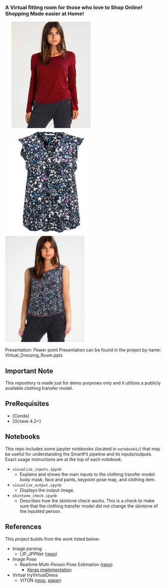 ### A Virtual fitting room for those who love to Shop Online! Shopping Made easier at Home!

<p float="left">
  <img src="inputs/example_person.jpg" width="256" hspace="20"/>
  <img src="inputs/example_clothing.jpg" width="256" hspace="20"/> 
  <img src="output/example_output.png" width="256"/> 
</p>

Presentation:
Power point Presentation can be found in the project by name: Virtual_Dressing_Room.pptx

## Important Note

This repository is made just for demo purposes only and it utilizes a publicly 
available clothing transfer model.
  
## PreRequisites

* [Conda]
* [Octave 4.2+]


## Notebooks

This repo includes some jupyter notebooks (located in `notebooks/`) that may be useful for understanding the SmartFit pipeline and its inputs/outputs. Exact usage instructions are at the top of each notebook.

* `visualize_inputs.ipynb`
  * Explains and shows the main inputs to the clothing transfer model: body mask, face and pants, keypoint pose map, and clothing item.
* `visualize_output.ipynb`
  * Displays the output image.
* `skintone_check.ipynb`
  * Describes how the skintone check works. This is a check to make sure that the clothing transfer model did not change the skintone of the inputted person.

## References

This project builds from the work listed below:

* Image parsing
  * LIP_JPPNet ([repo](https://github.com/Engineering-Course/LIP_JPPNet))
* Image Pose
  * Realtime Multi-Person Pose Estimation ([repo](https://github.com/ZheC/Realtime_Multi-Person_Pose_Estimation))
    * [Keras implementation](https://github.com/michalfaber/keras_Realtime_Multi-Person_Pose_Estimation)
* Virtual tryVirtualDress
  * VITON ([repo](https://github.com/xthan/VITON), [paper](https://arxiv.org/abs/1711.08447))
